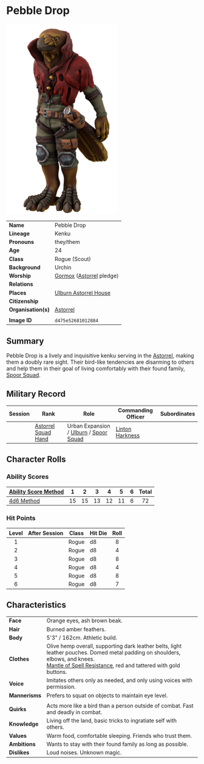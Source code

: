 # Pebble Drop

<img src="https://raw.githubusercontent.com/jesskelsall/astarus-images/main/characters/portraits/d475e52681012884.png" height="500" />

|||
| --- | --- |
| **Name** | Pebble Drop | character.4
| **Lineage** | Kenku |
| **Pronouns** | they/them |
| **Age** | 24 |
| **Class** | Rogue (Scout) |
| **Background** | Urchin |
| **Worship** | [Gormox](../gods/deities/gormox.md) ([Astorrel](../organisations/government/astorrel/astorrel.md) pledge) |
| **Relations** | |
| **Places** | [Ulburn Astorrel House](../places/buildings/government/ulburn-astorrel-house.md) |
| **Citizenship** | |
| **Organisation(s)** | [Astorrel](../organisations/government/astorrel/astorrel.md) |
|||
| **Image ID** | `d475e52681012884` |

## Summary

Pebble Drop is a lively and inquisitive kenku serving in the [Astorrel](../organisations/government/astorrel/astorrel.md), making them a doubly rare sight. Their bird-like tendencies are disarming to others and help them in their goal of living comfortably with their found family, [Spoor Squad](../organisations/government/astorrel/squads/spoor-squad.md).

## Military Record

| Session | Rank | Role | Commanding Officer | Subordinates |
|:---:| --- | --- | --- | --- |
|| [Astorrel Squad Hand](../organisations/government/astorrel/ranks/astorrel-squad-hand.md) | Urban Expansion / [Ulburn](../places/settlements/villages/ulburn.md) / [Spoor Squad](../organisations/government/astorrel/squads/spoor-squad.md) | [Linton Harkness](linton-harkness.md) ||

## Character Rolls

### Ability Scores

| [Ability Score Method](../mechanics/ability-score-method/ability-score-method.md) | 1 | 2 | 3 | 4 | 5 | 6 | Total |
| --- |:---:|:---:|:---:|:---:|:---:|:---:|:---:|
| [4d6 Method](../mechanics/ability-score-method/4d6-method.md) | 15 | 15 | 13 | 12 | 11 | 6 | 72 |

### Hit Points

| Level | After Session | Class | Hit Die | Roll |
|:---:|:---:| --- | --- |:---:|
| 1 || Rogue | d8 | 8 |
| 2 || Rogue | d8 | 4 |
| 3 || Rogue | d8 | 8 |
| 4 || Rogue | d8 | 4 |
| 5 || Rogue | d8 | 8 |
| 6 || Rogue | d8 | 7 |

## Characteristics

|||
| --- | --- |
| **Face** | Orange eyes, ash brown beak. | characteristics.2
| **Hair** | Burned amber feathers. |
| **Body** | 5'3" / 162cm. Athletic build. |
| **Clothes** | Olive hemp overall, supporting dark leather belts, light leather pouches. Domed metal padding on shoulders, elbows, and knees.<br>[Mantle of Spell Resistance](https://www.dndbeyond.com/magic-items/4673-mantle-of-spell-resistance), red and tattered with gold buttons. |
| **Voice** | Imitates others only as needed, and only using voices with permission. |
| **Mannerisms** | Prefers to squat on objects to maintain eye level. |
|||
| **Quirks** | Acts more like a bird than a person outside of combat. Fast and deadly in combat. |
| **Knowledge** | Living off the land, basic tricks to ingratiate self with others. |
| **Values** | Warm food, comfortable sleeping. Friends who trust them. |
| **Ambitions** | Wants to stay with their found family as long as possible. |
| **Dislikes** | Loud noises. Unknown magic. |

